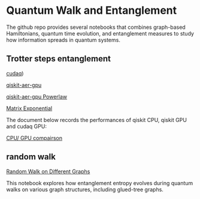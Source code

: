 # Quantum Walk and Entanglement 

The github repo provides several notebooks that combines graph-based Hamiltonians, quantum time evolution, and entanglement measures to study how information spreads in quantum systems. 

## Trotter steps entanglement 

[cudaq](https://github.com/jonahso/quantum-walk-and-entanglement/blob/772c9cd6d2e3dec6abd41bcc32ff62ce04cc4cc0/trotter_steps.ipynb)) 

[qiskit-aer-gpu](https://github.com/jonahso/quantum-walk-and-entanglement/blob/dc17a037ce04b46b92eb0e7dc89eb6209a23f023/trotter_steps_qiskit.ipynb) 

[qiskit-aer-gpu Powerlaw](https://github.com/jonahso/quantum-walk-and-entanglement/blob/19bd2572d7d830ae9f2ba1f681270fa4eea139a6/trotter_steps_qiskit_powerlaw.ipynb) 

[Matrix Exponential](https://github.com/jonahso/quantum-walk-and-entanglement/blob/dc17a037ce04b46b92eb0e7dc89eb6209a23f023/entanglement_trotter_error.ipynb) 

The document below records the performances of qiskit CPU, qiskit GPU and cudaq GPU: 

[CPU/ GPU compairson](https://docs.google.com/document/d/19h4Z0-DiqDh6jvB_zOMiuUDnqxpCwPj00U1Lpo-U6t8/edit?usp=sharing) 

## random walk 

[Random Walk on Different Graphs](https://github.com/jonahso/quantum-walk-and-entanglement/blob/a3abb579f48e95c36719e9cfe3adbf52e8067be3/random_walk.ipynb) 

This notebook explores how entanglement entropy evolves during quantum walks on various graph structures, including glued-tree graphs. 


